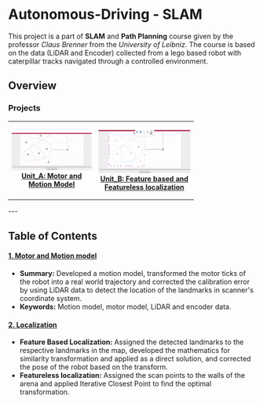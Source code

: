 # Autonomous-Driving - SLAM

  This project is a part of **SLAM** and **Path Planning** course given by the professor *Claus Brenner* from the *University of Leibniz*. The course is based on the data (LiDAR and Encoder) collected from a lego based robot with caterpillar tracks navigated through a controlled environment. 
  
## Overview

### Projects
<table style="width:75%">
  <tr>
    <th>
      <p align="center">
           <a href="https://github.com/KarthickPN/Autonomous-Driving---SLAM/tree/master/Unit_A"><img src="./Unit_A/motion_model.gif" alt="Overview" width="100%" height="100%"></a>
           <br><a href="https://github.com/KarthickPN/Autonomous-Driving---SLAM/tree/master/Unit_A" name="p1_code">Unit_A: Motor and Motion Model </a>
        </p>
    </th>
    <th>
      <p align="center">
           <a href="https://github.com/KarthickPN/Autonomous-Driving---SLAM/tree/master/Unit_B"><img src="./Unit_B/icp.gif" alt="Overview" width="100%" height="100%"></a>
           <br><a href="https://github.com/KarthickPN/Autonomous-Driving---SLAM/tree/master/Unit_B" name="p1_code">Unit_B: Feature based and Featureless localization </a>
        </p>
    </th>
  </tr>
</table>
--- 

## Table of Contents

#### [1. Motor and Motion model](Unit_A)
 - **Summary:** Developed a motion model, transformed the motor ticks of the robot into a real world trajectory and corrected the calibration error by using LiDAR data to detect the location of the landmarks in scanner's coordinate system.
 - **Keywords:** Motion model, motor model, LiDAR and encoder data.

#### [2. Localization](Unit_B)
 - **Feature Based Localization:** Assigned the detected landmarks to the respective landmarks in the map, developed the mathematics for similarity transformation and applied as a direct solution, and corrected the pose of the robot based on the transform.
 - **Featureless localization:** Assigned the scan points to the walls of the arena and applied Iterative Closest Point to find the optimal transformation.

